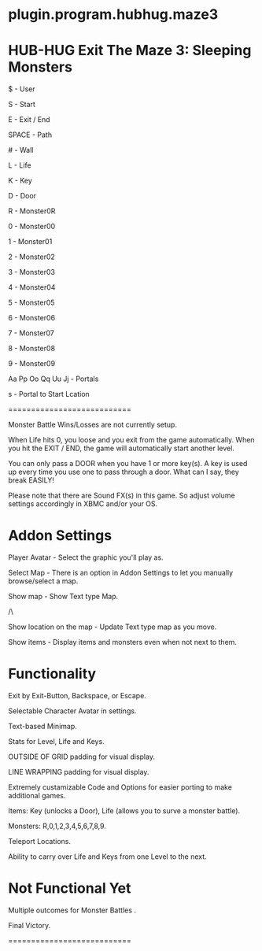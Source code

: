 plugin.program.hubhug.maze3
===========================

HUB-HUG Exit The Maze 3:  Sleeping Monsters
===========================
$  - User

S  - Start

E  - Exit / End

SPACE  - Path

\#  - Wall

L  - Life

K  - Key

D  - Door

R  - Monster0R

0  - Monster00

1  - Monster01

2  - Monster02

3  - Monster03

4  - Monster04

5  - Monster05

6  - Monster06

7  - Monster07

8  - Monster08

9  - Monster09

Aa Pp Oo Qq Uu Jj  - Portals

s  - Portal to Start Lcation

===========================

Monster Battle Wins/Losses are not currently setup.

When Life hits 0, you loose and you exit from the game automatically.
When you hit the EXIT / END, the game will automatically start another level.

You can only pass a DOOR when you have 1 or more key(s).  A key is used up every time you use one to pass through a door.  What can I say, they break EASILY!

Please note that there are Sound FX(s) in this game.  So adjust volume settings accordingly in XBMC and/or your OS.



Addon Settings
===========================

Player Avatar  - Select the graphic you'll play as.

Select Map  - There is an option in Addon Settings to let you manually browse/select a map.

Show map  - Show Text type Map.

/\

Show location on the map  - Update Text type map as you move.

Show items  - Display items and monsters even when not next to them.


Functionality
===========================

Exit by Exit-Button, Backspace, or Escape.

Selectable Character Avatar in settings.

Text-based Minimap.

Stats for Level, Life and Keys.

OUTSIDE OF GRID padding for visual display.

LINE WRAPPING padding for visual display.

Extremely custamizable Code and Options for easier porting to make additional games.

Items: Key (unlocks a Door), Life (allows you to surve a monster battle).

Monsters: R,0,1,2,3,4,5,6,7,8,9.

Teleport Locations.

Ability to carry over Life and Keys from one Level to the next.




Not Functional Yet
===========================

Multiple outcomes for Monster Battles .

Final Victory.




===========================
